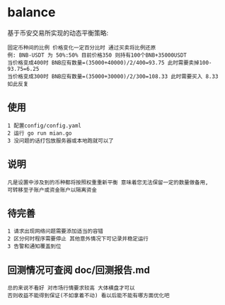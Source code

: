 # balance

基于币安交易所实现的动态平衡策略:

    固定币种间的比例 价格变化一定百分比时 通过买卖将比例还原
    例: BNB-USDT 为 50%:50% 目前价格350 则持有100个BNB+35000USDT
    当价格变成400时 BNB应有数量=(35000+40000)/2/400=93.75 此时需要卖掉100-93.75=6.25
    当价格变成300时 BNB应有数量=(35000+30000)/2/300=108.33 此时需要买入 8.33
    如此反复

## 使用

    1 配置config/config.yaml
    2 运行 go run mian.go
    3 没问题的话打包放服务器或本地跑就可以了
    
## 说明

    凡是设置中涉及到的币种都将按照权重重新平衡 意味着您无法保留一定的数量做备用,
    可转移至子账户或资金账户以隔离资金

    
## 待完善

    1 请求出现网络问题需要添加适当的容错
    2 区分何时程序需要停止 其他意外情况下可记录并稳定运行
    3 告警和通知覆盖到位

## 回测情况可查阅 doc/回测报告.md  

    总的来说不看好 对市场行情要求较高 大体横盘才可以
    否则收益不能得到保证(不如拿着不动) 看以后能不能有哪方面优化吧

    